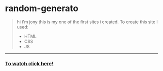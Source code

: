 # random-generato
>hi i'm jony this is my one of the first sites i created.
>To create this site I used:
>- HTML
>- CSS
>- JS
---
### [To watch click here!]( https://b-isroiljon.github.io/random-generator/)
